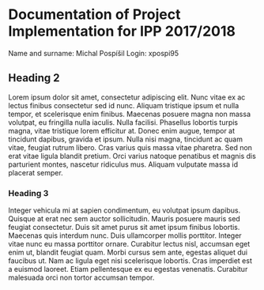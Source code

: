 # Documentation of Project Implementation for IPP 2017/2018

Name and surname: Michal Pospíšil
Login: xpospi95

## Heading 2

Lorem ipsum dolor sit amet, consectetur adipiscing elit. Nunc vitae ex ac lectus finibus consectetur sed id nunc. Aliquam tristique ipsum et nulla tempor, et scelerisque enim finibus. Maecenas posuere magna non massa volutpat, eu fringilla nulla iaculis. Nulla facilisi. Phasellus lobortis turpis magna, vitae tristique lorem efficitur at. Donec enim augue, tempor at tincidunt dapibus, gravida et ipsum. Nulla nisi magna, tincidunt ac quam vitae, feugiat rutrum libero. Cras varius quis massa vitae pharetra. Sed non erat vitae ligula blandit pretium. Orci varius natoque penatibus et magnis dis parturient montes, nascetur ridiculus mus. Aliquam vulputate massa id placerat semper.

### Heading 3

Integer vehicula mi at sapien condimentum, eu volutpat ipsum dapibus. Quisque at erat nec sem auctor sollicitudin. Mauris posuere mauris sed feugiat consectetur. Duis sit amet purus sit amet ipsum finibus lobortis. Maecenas quis interdum nunc. Duis ullamcorper mollis porttitor. Integer vitae nunc eu massa porttitor ornare. Curabitur lectus nisl, accumsan eget enim ut, blandit feugiat quam. Morbi cursus sem ante, egestas aliquet dui faucibus ut. Nam ac ligula eget nisi scelerisque lobortis. Cras imperdiet est a euismod laoreet. Etiam pellentesque ex eu egestas venenatis. Curabitur malesuada orci non tortor accumsan tempor.
